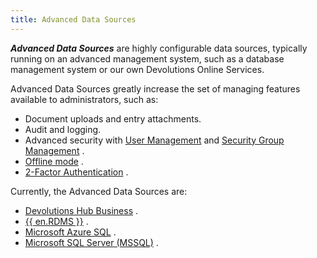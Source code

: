 ```yaml
---
title: Advanced Data Sources
---
```

***Advanced Data Sources*** are highly configurable data sources, typically running on an advanced management system, such as a database management system or our own Devolutions Online Services.  

Advanced Data Sources greatly increase the set of managing features available to administrators, such as:  

* Document uploads and entry attachments. 
* Audit and logging. 
* Advanced security with [User Management](/rdm/mac/commands/administration/user-management/) and [Security Group Management](/rdm/mac/commands/administration/security-group-management/) .  
* [Offline mode](/rdm/mac/commands/file/go-offline/) . 
* [2-Factor Authentication](/rdm/mac/data-sources/multi-factor-authentication/) .  

Currently, the Advanced Data Sources are:  
* [Devolutions Hub Business](/rdm/mac/data-sources/data-sources-types/advanced-data-sources/hub-business/) . 
* [{{ en.RDMS }}](/rdm/mac/data-sources/data-sources-types/advanced-data-sources/server/) . 
* [Microsoft Azure SQL](/rdm/mac/data-sources/data-sources-types/advanced-data-sources/microsoft-azure-sql/) . 
* [Microsoft SQL Server (MSSQL)](/rdm/mac/data-sources/data-sources-types/advanced-data-sources/microsoft-sql-server/) . 
